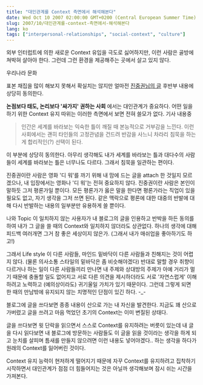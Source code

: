 ```yaml
---
title: "대인관계를 Context 측면에서 해석해본다"
date: Wed Oct 10 2007 02:00:00 GMT+0200 (Central European Summer Time)
slug: 2007/10/대인관계를-context-측면에서-해석해본다
lang: ko
tags: ["interpersonal-relationships", "social-context", "culture"]
---
```


외부 인터럽트에 의한 새로운 Context 유입을 극도로 싫어하지만, 이런 사람은 골방에 쳐박혀 살아야 한다.
그런데 그런 환경을 제공해주는 곳에서 살고 있지 않다. 

우리나라 문화

표본 채집을 많이 해보지 못해서 확실치는 않지만 얼마전 [진중권님의 글](http://www.ohmynews.com/NWS_Web/View/at_pg.aspx?CNTN_CD=A0000733296&PAGE_CD=N0000&BLCK_NO=7&CMPT_CD=M0010&NEW_GB=#none) 후반부 내용에 상당히 동의한다.

**논점보다 태도, 논리보다 '싸가지' 권하는 사회** 에서는 대인관계가 중요하다. 어떤 일을 하기 위한 Context 유지 따위는 이러한 측면에서 보면 전혀 쓸모가 없다. 기사 내용중 


> 인간은 세계를 바라보는 익숙한 틀이 깨질 때 본능적으로 거부감을 느낀다. 이런 사회에서는 괜히 타인들의 고정관념을 건드려 반감을 사느니 차라리 침묵을 하는 게 합리적인(?) 선택이 된다.


이 부분에 상당히 동의한다. 아무리 생각해도 내가 세계를 바라보는 틀과 대다수의 사람들이 세계를 바라보는 틀은 너무나도 다르다. 그래서 침묵을 일관하는 편이다. 

진중권이란 사람은 영화 '디 워'를 까기 위해 내 맘에 드는 글을 attach 한 것일지 모르겠으나, 내 입장에서는 영화나 '디 워'는 전혀 중요하지 않다. 진중권이란 사람은 본인이 말하듯 그저 평론가일 뿐이다. 모든 평론가가 옳은 말을 한다면 평론가라는 직업이 있을 필요도 없고, 자기 생각을 그저 쓰면 된다. 같은 맥락으로 평론에 대한 대중의 반발에 대해 다시 반발하는 내용의 일부분만 유용하게 쓸 뿐이다. 

나와 Topic 이 일치하지 않는 사용자가 내 블로그의 글을 인용하고 반박을 하든 동의를 하여 내가 그 글을 쓸 때의 Context와 일치하지 않더라도 상관없다. 하나의 생각에 대해 피드백 여러개면 그거 참 좋은 세상이지 않은가. (그래서 내가 매쉬업을 좋아하기도 하고!)

그래서 Life style 이 다른 사람들, 마인드 밑바닥이 다른 사람들과 친해지는 것이 어렵지 않다. (물론  의사소통 스타일의 밑바닥은 좀 비슷해야겠다) 반대로 말할 경우 취향이 다르거나 하는 일이 다른 사람들끼리 만나면 내 주제와 상대방의 주제가 아예 거리가 멀기 때문에 충돌할 일도 없어지고 서로 다른 의견을 제시하더라도 서로 '자연스럽게' 이해하려고 노력하고 (예의상이라도) 귀기울일 가치가 있기 때문이다. 그런데 그렇게 되면 한 때의 만남밖에 유지되지 않는 치명적인 단점이 있긴 하다. -_- 

블로그에 글을 쓰다보면 종종 내용이 산으로 가는 내 자신을 발견한다. 지금도 꽤 산으로 가버렸고 글을 쓰려고 마음 먹었던 초기의 Context는 이미 변질된 상태다. 

글을 쓰다보면 윗 단락을 읽으면서 스스로 Context를 유지하려는 버릇이 있는데 내 글을 다시 읽다보면 내 블로그에 방문하는 사람들도 이 글을 읽을 것이라는 생각을 하게 되고 눈치를 살피며 틈새를 만들지 않으려면 이런 내용도 넣어야겠다.. 하는 생각을 하다가 원래의 Context를 잃어버린 것이다. 

Context 유지 능력이 현저하게 떨어지기 때문에 자꾸 Context를 유지하려고 집착하기 시작하면서 대인관계가 점점 더 힘들어지는 것은 아닐까 생각해보며 잠시 쉬는 시간을 가져본다.

